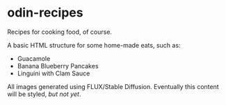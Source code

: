 # odin-recipes
Recipes for cooking food, of course.

A basic HTML structure for some home-made eats, such as:
- Guacamole
- Banana Blueberry Pancakes
- Linguini with Clam Sauce

All images generated using FLUX/Stable Diffusion.
Eventually this content will be styled, *but not yet*.